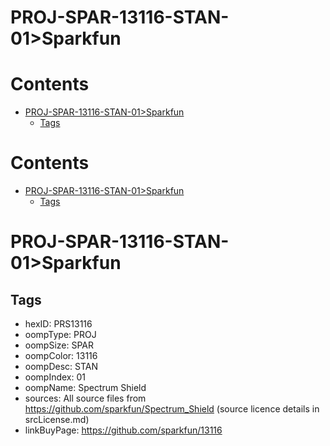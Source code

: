 
PROJ-SPAR-13116-STAN-01>Sparkfun
================================

Contents
========

* [PROJ-SPAR-13116-STAN-01>Sparkfun](#proj-spar-13116-stan-01sparkfun)
	* [Tags](#tags)

Contents
========

* [PROJ-SPAR-13116-STAN-01>Sparkfun](#proj-spar-13116-stan-01sparkfun)
	* [Tags](#tags)

# PROJ-SPAR-13116-STAN-01>Sparkfun

## Tags

- hexID: PRS13116
- oompType: PROJ
- oompSize: SPAR
- oompColor: 13116
- oompDesc: STAN
- oompIndex: 01
- oompName: Spectrum Shield
- sources: All source files from https://github.com/sparkfun/Spectrum_Shield (source licence details in srcLicense.md)
- linkBuyPage: https://github.com/sparkfun/13116
